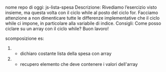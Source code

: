 nome repo di oggi: js-lista-spesa
Descrizione: Rivediamo l’esercizio visto insieme, ma questa volta con il ciclo while al posto del ciclo for. Facciamo attenzione a non dimenticare tutte le differenze implementative che il ciclo while ci impone, in particolare alla variabile di indice.
Consigli: Come posso ciclare su un array con il ciclo while?
Buon lavoro!

scomposizione es: 
1. - dichiaro costante lista della spesa con array
2. - recupero elemento che deve contenere i valori dell'array
